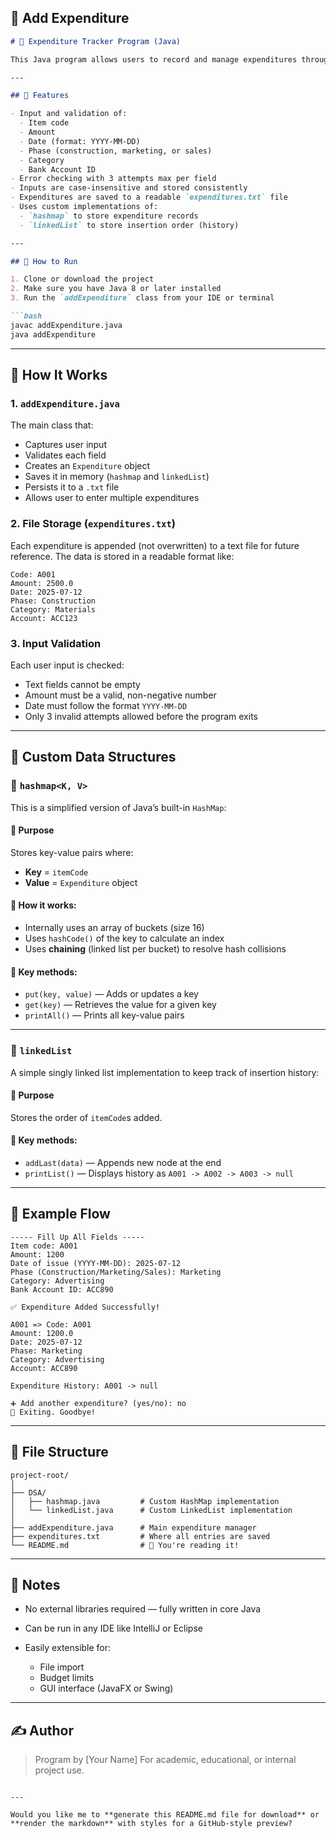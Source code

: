 

## 📘 Add Expenditure

````markdown
# 🧾 Expenditure Tracker Program (Java)

This Java program allows users to record and manage expenditures through the terminal. It stores each expenditure entry in memory (using custom data structures) and appends them to a `.txt` file for long-term storage.

---

## 📌 Features

- Input and validation of:
  - Item code
  - Amount
  - Date (format: YYYY-MM-DD)
  - Phase (construction, marketing, or sales)
  - Category
  - Bank Account ID
- Error checking with 3 attempts max per field
- Inputs are case-insensitive and stored consistently
- Expenditures are saved to a readable `expenditures.txt` file
- Uses custom implementations of:
  - `hashmap` to store expenditure records
  - `linkedList` to store insertion order (history)

---

## 🏁 How to Run

1. Clone or download the project
2. Make sure you have Java 8 or later installed
3. Run the `addExpenditure` class from your IDE or terminal

```bash
javac addExpenditure.java
java addExpenditure
````

---

## 🧠 How It Works

### 1. `addExpenditure.java`

The main class that:

* Captures user input
* Validates each field
* Creates an `Expenditure` object
* Saves it in memory (`hashmap` and `linkedList`)
* Persists it to a `.txt` file
* Allows user to enter multiple expenditures

### 2. File Storage (`expenditures.txt`)

Each expenditure is appended (not overwritten) to a text file for future reference. The data is stored in a readable format like:

```
Code: A001
Amount: 2500.0
Date: 2025-07-12
Phase: Construction
Category: Materials
Account: ACC123

```

### 3. Input Validation

Each user input is checked:

* Text fields cannot be empty
* Amount must be a valid, non-negative number
* Date must follow the format `YYYY-MM-DD`
* Only 3 invalid attempts allowed before the program exits

---

## 🧱 Custom Data Structures

### 🧮 `hashmap<K, V>`

This is a simplified version of Java’s built-in `HashMap`:

#### 🔹 Purpose

Stores key-value pairs where:

* **Key** = `itemCode`
* **Value** = `Expenditure` object

#### 🔹 How it works:

* Internally uses an array of buckets (size 16)
* Uses `hashCode()` of the key to calculate an index
* Uses **chaining** (linked list per bucket) to resolve hash collisions

#### 🔹 Key methods:

* `put(key, value)` — Adds or updates a key
* `get(key)` — Retrieves the value for a given key
* `printAll()` — Prints all key-value pairs

---

### 🔗 `linkedList`

A simple singly linked list implementation to keep track of insertion history:

#### 🔹 Purpose

Stores the order of `itemCode`s added.

#### 🔹 Key methods:

* `addLast(data)` — Appends new node at the end
* `printList()` — Displays history as `A001 -> A002 -> A003 -> null`

---

## 🔁 Example Flow

```text
----- Fill Up All Fields -----
Item code: A001
Amount: 1200
Date of issue (YYYY-MM-DD): 2025-07-12
Phase (Construction/Marketing/Sales): Marketing
Category: Advertising
Bank Account ID: ACC890

✅ Expenditure Added Successfully!

A001 => Code: A001
Amount: 1200.0
Date: 2025-07-12
Phase: Marketing
Category: Advertising
Account: ACC890

Expenditure History: A001 -> null

➕ Add another expenditure? (yes/no): no
👋 Exiting. Goodbye!
```

---

## 📂 File Structure

```
project-root/
│
├── DSA/
│   ├── hashmap.java         # Custom HashMap implementation
│   └── linkedList.java      # Custom LinkedList implementation
│
├── addExpenditure.java      # Main expenditure manager
├── expenditures.txt         # Where all entries are saved
└── README.md                # 📘 You're reading it!
```

---

## 📌 Notes

* No external libraries required — fully written in core Java
* Can be run in any IDE like IntelliJ or Eclipse
* Easily extensible for:

    * File import
    * Budget limits
    * GUI interface (JavaFX or Swing)

---

## ✍️ Author

> Program by \[Your Name]
> For academic, educational, or internal project use.

```

---

Would you like me to **generate this README.md file for download** or **render the markdown** with styles for a GitHub-style preview?
```
